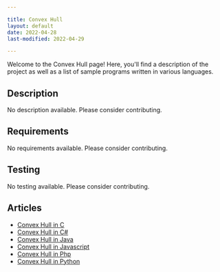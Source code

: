 ```yaml
---

title: Convex Hull
layout: default
date: 2022-04-28
last-modified: 2022-04-29

---
```


Welcome to the Convex Hull page! Here, you'll find a description of the project as well as a list of sample programs written in various languages.

## Description

No description available. Please consider contributing.

## Requirements

No requirements available. Please consider contributing.

## Testing

No testing available. Please consider contributing.

## Articles

- [Convex Hull in C](https://sampleprograms.io/projects/convex-hull/c)
- [Convex Hull in C#](https://sampleprograms.io/projects/convex-hull/c-sharp)
- [Convex Hull in Java](https://sampleprograms.io/projects/convex-hull/java)
- [Convex Hull in Javascript](https://sampleprograms.io/projects/convex-hull/javascript)
- [Convex Hull in Php](https://sampleprograms.io/projects/convex-hull/php)
- [Convex Hull in Python](https://sampleprograms.io/projects/convex-hull/python)